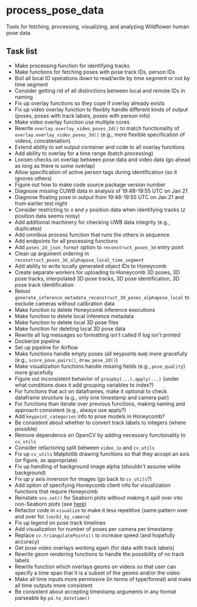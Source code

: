 # process_pose_data

Tools for fetching, processing, visualizing, and analyzing Wildflower human pose data

## Task list

* Make processing function for identifying tracks
* Make functions for fetching poses with pose track IDs, person IDs
* Boil all local IO operations down to read/write by time segment or not by time segment
* Consider getting rid of all distinctions between local and remote IDs in naming
* Fix up overlay functions so they cope if overlay already exists
* Fix up video overlay function to flexibly handle different kinds of output (poses, poses with track labels, poses with person info)
* Make video overlay function use multiple cores
* Rewrite `overlay.overlay_video_poses_2d()` to match functionality of `overlay.overlay_video_poses_3d()` (e.g., more flexible specification of videos, concatenation)
* Extend ability to set output container and code to all overlay functions
* Add ability to overlay for a time range (batch processing)
* Loosen checks on overlap between pose data and video data (go ahead as long as there is _some_ overlap)
* Allow specification of active person tags during identification (so it ignores others)
* Figure out how to make code source package version number
* Diagnose missing CUWB data in analysis of 19:48-19:55 UTC on Jan 21
* Diagnose floating pose in output from 19:48-19:55 UTC on Jan 21 and from earlier test night
* Consider restricting to  _x_ and _y_ position data when identifying tracks (_z_ position data seems noisy)
* Add additional machinery for checking UWB data integrity (e.g., duplicates)
* Add omnibus process function that runs the others in sequence
* Add endpoints for all processing functions
* Add `poses_2d_json_format` option to `reconstruct_poses_3d` entry point
* Clean up argument ordering in `reconstruct_poses_3d_alphapose_local_time_segment`
* Add ability to write locally generated object IDs to Honeycomb
* Create separate workers for uploading to Honeycomb 3D poses, 3D pose tracks, interpolated 3D pose tracks, 3D pose identification, 3D pose track identification
* Retool `generate_inference_metadata_reconstruct_3d_poses_alphapose_local` to exclude cameras without calibration data
* Make function to delete Honeycomb inference executions
* Make function to delete local inference metadata
* Make function to delete local 3D pose files
* Make function for deleting local 3D pose data
* Rewrite all log messages so formatting isn't called if log isn't printed
* Dockerize pipeline
* Set up pipeline for Airflow
* Make functions handle empty poses (all keypoints `NaN`) more gracefully (e.g., `score_pose_pairs()`, `draw_pose_2d()`)
* Make visualization functions handle missing fields (e.g., `pose_quality`) more gracefully
* Figure out inconsistent behavior of `groupby(...).apply(...)` (under what conditions does it add grouping variables to index?)
* For functions that act on dataframes, make it optional to check dataframe structure (e.g., only one timestamp and camera pair)
* For functions than iterate over previous functions, making naming and approach consistent (e.g., always use apply?)
* Add `keypoint_categories` info to pose models in Honeycomb?
* Be consistent about whether to convert track labels to integers (where possible)
* Remove dependence on OpenCV by adding necessary functionality to `cv_utils`
* Consider refactoring split between `video_io` and `cv_utils`
* Fix up `cv_utils` Matplotlib drawing functions so that they accept an axis (or figure, as appropriate)
* Fix up handling of background image alpha (shouldn't assume white background)
* Fix up _y_ axis inversion for images (go back to `cv_utils`?)
* Add option of specifying Honeycomb client info for visualization functions that require Honeycomb
* Reinstate `sns.set()` for Seaborn plots without making it spill over into non-Seaborn plots (see [here](https://stackoverflow.com/questions/26899310/python-seaborn-to-reset-back-to-the-matplotlib))
* Refactor code in `visualize` to make it less repetitive (same pattern over and over for `[verb]_by_camera`)
* Fix up legend on pose track timelines
* Add visualization for number of poses per camera per timestamp
* Replace `cv.triangulatePoints()` to increase speed (and hopefully accuracy)
* Get pose video overlays working again (for data with track labels)
* Rewrite geom rendering functions to handle the possibility of no track labels
* Rewrite function which overlays geoms on videos so that user can specify a time span that it is a subset of the geoms and/or the video
* Make all time inputs more permissive (in terms of type/format) and make all time outputs more consistent
* Be consistent about accepting timestamp arguments in any format parseable by `pd.to_datetime()`
